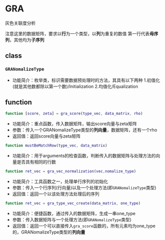 # GRA
灰色关联度分析

注意这里的数据矩阵，要求以**行**为一个类型，以**列**为重复的数值
第一行代表**母序列**，其他均为**子序列**

## class

### `GRANomalizeType`
- 功能简介：枚举类，标识需要数据预处理时的方法，其具有以下两种
1.初值化(就是其他数都除以第一个数)/Initialization
2.均值化/Equalization

## function
```matlab
function [score, zeta] = gra_score(type_vec, data_matrix, rho)
```
- 功能简介：重点函数，传入数据矩阵，输出score向量与zeta矩阵
- 参数：传入一个GRANomalizeType类型的**列向量**，数据矩阵，还有一个rho
- 返回值：返回score向量与zeta矩阵

```matlab
function mustBeMatchRow(type_vec, data_matrix)
```
- 功能简介：用于arguments的检查函数，判断传入的数据矩阵与处理方法的向量是否具有相同的行数

```matlab
function ret_vec = gra_vec_normalization(vec,nomalize_type)
```
- 功能简介：工具函数之一，处理单行序列的初始化
- 参数：传入一个行序列(行向量)以及一个处理方法(即`GRANomalizeType`类型)
- 返回值：返回一个以该处理方法处理后的序列

```matlab
function ret_vec = gra_type_vec_create(data_matrix, one_type)
```
- 功能简介：便捷函数，通过传入的数据矩阵，生成一串one_type
- 参数：传入数据矩阵与一个处理方法(即`GRANomalizeType`类型)
- 返回值：返回一个可以直接传入`gra_score`函数的，所有元素均为one_type的，GRANomalizeType类型的**列向量**

